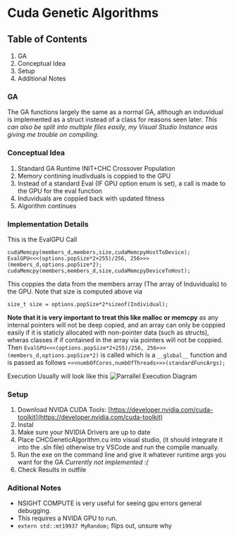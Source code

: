# Cuda Genetic Algorithms
## Table of Contents
1. GA
2. Conceptual Idea
3. Setup
4. Additional Notes

### GA
The GA functions largely the same as a normal GA, although an induvidual is implemented as a struct instead of a class for reasons seen later.
*This can also be split into multiple files easily, my Visual Studio Instance was giving me trouble on compiling.*

### Conceptual Idea
1. Standard GA Runtime INIT+CHC Crossover Population
2. Memory contining inudivduals is coppied to the GPU
3. Instead of a standard Eval (IF GPU option enum is set), a call is made to the GPU for the eval function
4. Induviduals are coppied back with updated fitness
5. Algorithm continues

### Implementation Details
This is the EvalGPU Call
```
cudaMemcpy(members_d,members,size,cudaMemcpyHostToDevice);
EvalGPU<<<(options.popSize*2+255)/256, 256>>>(members_d,options.popSize*2);
cudaMemcpy(members,members_d,size,cudaMemcpyDeviceToHost);
```
This coppies the data from the members array (The array of Induviduals) to the GPU. Note that size is computed above via
```
size_t size = options.popSize*2*sizeof(Individual);
```
**Note that it is very important to treat this like malloc or memcpy** as any internal pointers will not be deep copied, and an array can only be coppied easily if it is staticly allocated with non-pointer data (such as structs), wheras classes if if contained in the array via pointers will not be coppied.
Then ```EvalGPU<<<(options.popSize*2+255)/256, 256>>>(members_d,options.popSize*2)``` is called which is a ```__global__``` function and is passed as follows ```<<<numbOfCores,numbOfThreads>>>(standardFuncArgs);```

Execution Usually will look like this
![Parrallel Execution Diagram](https://docs.nvidia.com/cuda/cuda-c-programming-guide/_images/heterogeneous-programming.png)

### Setup
1. Download NVIDA CUDA Tools: [https://developer.nvidia.com/cuda-toolkit](https://developer.nvidia.com/cuda-toolkit)
2. Instal
3. Make sure your NVIDIA Drivers are up to date
4. Place CHCGeneticAlgorithm.cu into visual studio, (it should integrate it into the .sln file) otherwise try VSCode and run the compile manually.
5. Run the exe on the command line and give it whatever runtime args you want for the GA *Currently not implemented :(*
6. Check Results in outfile 

### Aditional Notes
- NSIGHT COMPUTE is very useful for seeing gpu errors general debugging.
- This requires a NVIDA GPU to run.
- ```extern std::mt19937 MyRandom;``` flips out, unsure why
